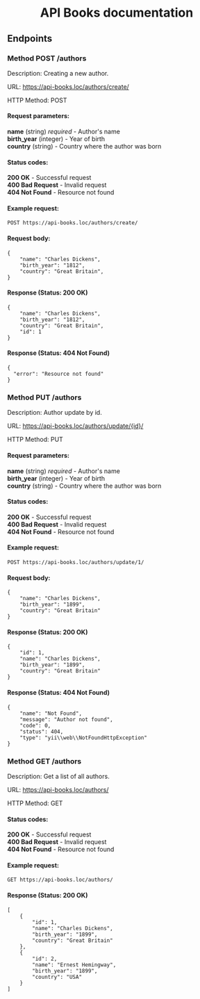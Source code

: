 <h1 align="center">API Books documentation</h1>

## Endpoints

### Method POST /authors

Description: Creating a new author.

URL: https://api-books.loc/authors/create/

HTTP Method: POST

#### Request parameters:

**name** (string) *required* - Author's name <br>
**birth_year** (integer) - Year of birth <br>
**country** (string) - Country where the author was born <br>

#### Status codes:

**200 OK** - Successful request <br>
**400 Bad Request** - Invalid request <br>
**404 Not Found** - Resource not found <br>

#### Example request:

```
POST https://api-books.loc/authors/create/
```

#### Request body:

```
{
    "name": "Charles Dickens",
    "birth_year": "1812",
    "country": "Great Britain",
}
```

#### Response (Status: 200 OK)

```
{
    "name": "Charles Dickens",
    "birth_year": "1812",
    "country": "Great Britain",
    "id": 1
}
```

#### Response (Status: 404 Not Found)

```
{
  "error": "Resource not found"
}
```

### Method PUT /authors

Description: Author update by id.

URL: https://api-books.loc/authors/update/{id}/

HTTP Method: PUT

#### Request parameters:

**name** (string) *required* - Author's name <br>
**birth_year** (integer) - Year of birth <br>
**country** (string) - Country where the author was born <br>

#### Status codes:

**200 OK** - Successful request <br>
**400 Bad Request** - Invalid request <br>
**404 Not Found** - Resource not found <br>

#### Example request:

```
POST https://api-books.loc/authors/update/1/
```

#### Request body:

```
{
    "name": "Charles Dickens",
    "birth_year": "1899",
    "country": "Great Britain"
}
```

#### Response (Status: 200 OK)

```
{
    "id": 1,
    "name": "Charles Dickens",
    "birth_year": "1899",
    "country": "Great Britain"
}
```

#### Response (Status: 404 Not Found)

```
{
    "name": "Not Found",
    "message": "Author not found",
    "code": 0,
    "status": 404,
    "type": "yii\\web\\NotFoundHttpException"
}
```

### Method GET /authors

Description: Get a list of all authors.

URL: https://api-books.loc/authors/

HTTP Method: GET

#### Status codes:

**200 OK** - Successful request <br>
**400 Bad Request** - Invalid request <br>
**404 Not Found** - Resource not found <br>

#### Example request:

```
GET https://api-books.loc/authors/
```

#### Response (Status: 200 OK)

```
[
    {
        "id": 1,
        "name": "Charles Dickens",
        "birth_year": "1899",
        "country": "Great Britain"
    },
    {
        "id": 2,
        "name": "Ernest Hemingway",
        "birth_year": "1899",
        "country": "USA"
    }
]
```

